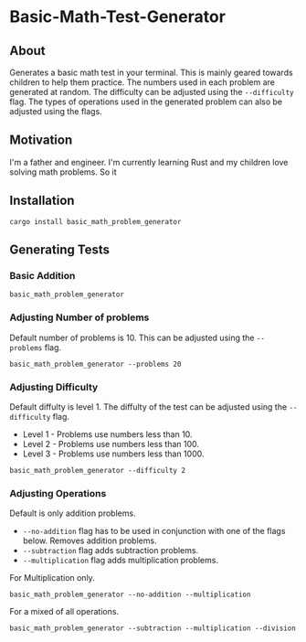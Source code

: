 # Basic-Math-Test-Generator

## About

Generates a basic math test in your terminal. This is mainly geared towards children to help them practice. The numbers used in each problem are generated at random. The difficulty can be adjusted using the `--difficulty` flag. The types of operations used in the generated problem can also be adjusted using the flags.

## Motivation

I'm a father and engineer. I'm currently learning Rust and my children love solving math problems. So it

## Installation

```shell
cargo install basic_math_problem_generator
```

## Generating Tests

### Basic Addition

```shell
basic_math_problem_generator
```

### Adjusting Number of problems

Default number of problems is 10. This can be adjusted using the `--problems` flag.

```shell
basic_math_problem_generator --problems 20
```

### Adjusting Difficulty

Default diffulty is level 1. The diffulty of the test can be adjusted using the `--difficulty` flag.
- Level 1 - Problems use numbers less than 10.
- Level 2 - Problems use numbers less than 100.
- Level 3 - Problems use numbers less than 1000.

```shell
basic_math_problem_generator --difficulty 2
```

### Adjusting Operations

Default is only addition problems.

- `--no-addition` flag has to be used in conjunction with one of the flags below. Removes addition problems.
- `--subtraction` flag adds subtraction problems.
- `--multiplication` flag adds multiplication problems.

For Multiplication only.
```shell
basic_math_problem_generator --no-addition --multiplication
```

For a mixed of all operations.
```shell
basic_math_problem_generator --subtraction --multiplication --division
```